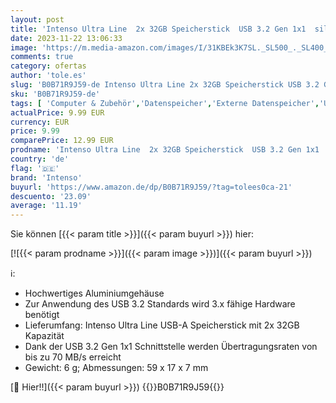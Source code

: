 ```yaml
---
layout: post
title: 'Intenso Ultra Line  2x 32GB Speicherstick  USB 3.2 Gen 1x1  silber'
date: 2023-11-22 13:06:33
image: 'https://m.media-amazon.com/images/I/31KBEk3K7SL._SL500_._SL400_.jpg'
comments: true
category: ofertas
author: 'tole.es'
slug: 'B0B71R9J59-de Intenso Ultra Line 2x 32GB Speicherstick USB 3.2 Gen 1x1...'
sku: 'B0B71R9J59-de'
tags: [ 'Computer & Zubehör','Datenspeicher','Externe Datenspeicher','USB-Sticks','intenso','🇩🇪', ]
actualPrice: 9.99 EUR
currency: EUR
price: 9.99
comparePrice: 12.99 EUR
prodname: 'Intenso Ultra Line  2x 32GB Speicherstick  USB 3.2 Gen 1x1  silber'
country: 'de'
flag: '🇩🇪'
brand: 'Intenso'
buyurl: 'https://www.amazon.de/dp/B0B71R9J59/?tag=tolees0ca-21'
descuento: '23.09'
average: '11.19'
---
```


Sie können [{{< param title >}}]({{< param buyurl >}}) hier:

[![{{< param prodname >}}]({{< param image >}})]({{< param buyurl >}})

ℹ️:

- Hochwertiges Aluminiumgehäuse
- Zur Anwendung des USB 3.2 Standards wird 3.x fähige Hardware benötigt
- Lieferumfang: Intenso Ultra Line USB-A Speicherstick mit 2x 32GB Kapazität
- Dank der USB 3.2 Gen 1x1 Schnittstelle werden Übertragungsraten von bis zu 70 MB/s erreicht
- Gewicht: 6 g; Abmessungen: 59 x 17 x 7 mm

[🛒 Hier!!]({{< param buyurl >}})
{{<world>}}B0B71R9J59{{</world>}}
